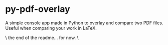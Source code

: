 # py-pdf-overlay
A simple console app made in Python to overlay and compare two PDF files. Useful when comparing your work in LaTeX.

\\ the end of the readme... for now. \\
